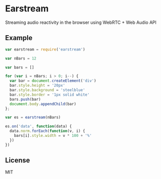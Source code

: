 # Earstream #

Streaming audio reactivity in the browser using WebRTC + Web Audio API

## Example ##

```js
var earstream = require('earstream')

var nBars = 12

var bars = []

for (var i = nBars; i > 0; i--) {
  var bar = document.createElement('div')
  bar.style.height = '20px'
  bar.style.background = 'steelblue'
  bar.style.border = '1px solid white'
  bars.push(bar)
  document.body.appendChild(bar)
};

var es = earstream(nBars)

es.on('data', function(data) {
  data.norm.forEach(function(v, i) {
    bars[i].style.width = v * 100 + '%'
  })
})

```

## License ###

MIT
